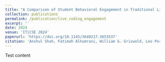 ```yaml
---
title: "A Comparison of Student Behavioral Engagement in Traditional Live Coding and Active Live Coding Lectures"
collection: publications
permalink: /publication/live_coding_engagement
excerpt: ''
date: 2024
venue: 'ITiCSE 2024'
paperurl: 'https://doi.org/10.1145/3649217.3653537'
citation: 'Anshul Shah, Fatimah Alhumrani, William G. Griswold, Leo Porter, and Adalbert Gerald Soosai Raj. 2024. A Comparison of Student Behavioral Engagement in Traditional Live Coding and Active Live Coding Lectures. In Proceedings of the 2024 on Innovation and Technology in Computer Science Education V. 1 (ITiCSE 2024). Association for Computing Machinery, New York, NY, USA, 513–519. https://doi.org/10.1145/3649217.3653537'
---
```


Test content
